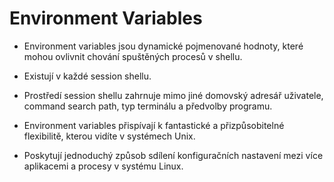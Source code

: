 # Environment Variables

- Environment variables jsou dynamické pojmenované hodnoty, které mohou ovlivnit chování spuštěných procesů v shellu.  

- Existují v každé session shellu.  

- Prostředí session shellu zahrnuje mimo jiné domovský adresář uživatele, command search path, typ terminálu a předvolby programu.  

- Environment variables přispívají k fantastické a přizpůsobitelné flexibilitě, kterou vidíte v systémech Unix. 

- Poskytují jednoduchý způsob sdílení konfiguračních nastavení mezi více aplikacemi a procesy v systému Linux.